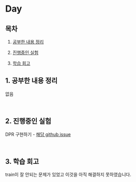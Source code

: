 <!--
구조
*
    *
        * <br>
            &nbsp; - &nbsp; <br>
                &nbsp;&nbsp;&nbsp;&nbsp; ‣ &nbsp; <br>
                    &nbsp;&nbsp;&nbsp;&nbsp;&nbsp;&nbsp;&nbsp;&nbsp; * &nbsp; <br>
-->

# Day 

## 목차 

1. [공부한 내용 정리](#1-공부한-내용-정리)

2. [진행중인 실험](#2-진행중인-실험)

3. [학습 회고](#2-학습-회고)

## 1. 공부한 내용 정리

없음

<br>

## 2. 진행중인 실험

DPR 구현하기 - [해당 github issue](https://github.com/boostcampaitech2/mrc-level2-nlp-04/issues/8)

<br>

## 3. 학습 회고

train이 잘 안되는 문제가 있었고 이것을 아직 해결하지 못하였습니다.

<br>